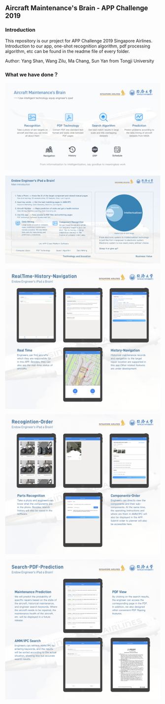 ## Aircraft Maintenance's Brain - APP Challenge 2019

### Introduction

This repository is our project for APP Challenge 2019 Singapore Airlines. Introduction to our app, one-shot recognition algorithm, pdf processing algorithm, etc can be found in the readme file of every folder.

Author: Yang Shan, Wang Zilu, Ma Chang, Sun Yan from Tongji University

### What we have done？

![Aircraft-Maintenance's-Brain](Aircraft-Maintenance's-Brain.png)

![Aircraft-Maintenance's-Brain-Prototype](Aircraft-Maintenance's-Brain-Prototype.png)

![RealTime-History-Navigation](RealTime-History-Navigation.png)

![Recogintion-Order](Recogintion-Order.png)

![Search-PDF-Prediction](Search-PDF-Prediction.png)